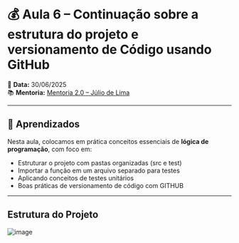 # 💰 Aula 6 – Continuação sobre a estrutura do projeto e versionamento de Código usando GitHub
📅 **Data:** 30/06/2025  
📚 **Mentoria:** [Mentoria 2.0 – Júlio de Lima](https://mentoria.juliodelima.com.br/)

---

## 🧠 Aprendizados

Nesta aula, colocamos em prática conceitos essenciais de **lógica de programação**, com foco em:

- Estruturar o projeto com pastas organizadas (src e test)
- Importar a função em um arquivo separado para testes
- Aplicando conceitos de testes unitários
- Boas práticas de versionamento de código com GITHUB

---

## Estrutura do Projeto
![image](https://github.com/user-attachments/assets/39630559-1c5c-4d28-8547-abe279d1dbe1)



